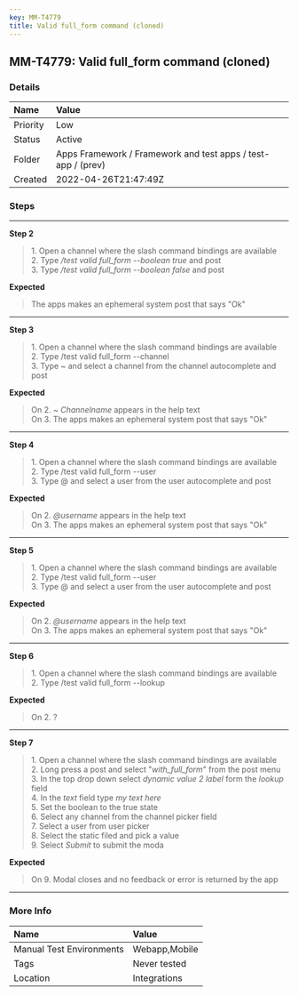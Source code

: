 ```yaml
---
key: MM-T4779
title: Valid full_form command (cloned)
---
```


## MM-T4779: Valid full_form command (cloned)

### Details

| Name     | Value                                                        |
| :------- | :----------------------------------------------------------- |
| Priority | Low                                                          |
| Status   | Active                                                       |
| Folder   | Apps Framework / Framework and test apps / test-app / (prev) |
| Created  | 2022-04-26T21:47:49Z                                         |

### Steps

<hr/>

**Step 2**

> <article>1. Open a channel where the slash command bindings are available<br />2. Type <em>/test valid full_form --boolean true </em>and post<br />3. Type <em>/test valid full_form --boolean false </em>and post</article>

**Expected**

> <article>The apps makes an ephemeral system post that says "Ok" </article>

<hr/>

**Step 3**

> <article>1. Open a channel where the slash command bindings are available<br />2. Type /test valid full_form --channel <em> </em><br />3. Type ~ and select a channel from the channel autocomplete and post</article>

**Expected**

> <article>On 2. <em>~ Channelname</em> appears in the help text<br />On 3. The apps makes an ephemeral system post that says "Ok"  </article>

<hr/>

**Step 4**

> <article>1. Open a channel where the slash command bindings are available<br />2. Type /test valid full_form --user <em> </em><br />3. Type @ and select a user from the user autocomplete and post</article>

**Expected**

> <article>On 2. <em>@username</em> appears in the help text<br />On 3. The apps makes an ephemeral system post that says "Ok"  </article>

<hr/>

**Step 5**

> <article>1. Open a channel where the slash command bindings are available<br />2. Type /test valid full_form --user <em> </em><br />3. Type @ and select a user from the user autocomplete and post</article>

**Expected**

> <article>On 2. <em>@username</em> appears in the help text<br />On 3. The apps makes an ephemeral system post that says "Ok"  </article>

<hr/>

**Step 6**

> <article>1. Open a channel where the slash command bindings are available<br />2. Type /test valid full_form --lookup</article>

**Expected**

> <article>On 2. ? </article>

<hr/>

**Step 7**

> <article>1. Open a channel where the slash command bindings are available<br />2. Long press a post and select "<em>with_full_form</em>" from the post menu<br />3. In the top drop down select <em>dynamic value 2 label</em> form the <em>lookup</em> field<br />4. In the <em>text </em>field type <em>my text here </em><br />5. Set the boolean to the true state<br />6. Select any channel from the channel picker field<br />7. Select a user from user picker<br />8. Select the static filed and pick a value<br />9. Select <em>Submit</em> to submit the moda</article>

**Expected**

> <article>On 9. Modal closes and no feedback or error is returned by the app</article>

<hr/>

### More Info

| Name                     | Value         |
| :----------------------- | :------------ |
| Manual Test Environments | Webapp,Mobile |
| Tags                     | Never tested  |
| Location                 | Integrations  |
